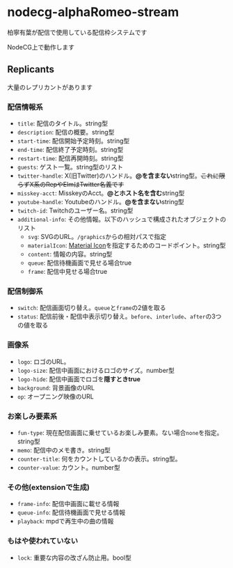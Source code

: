 # nodecg-alphaRomeo-stream

柏寧有葉が配信で使用している配信枠システムです

NodeCG上で動作します


## Replicants

大量のレプリカントがあります

### 配信情報系

- `title`: 配信のタイトル。string型
- `description`: 配信の概要。string型
- `start-time`: 配信開始予定時刻。string型
- `end-time`: 配信終了予定時刻。string型
- `restart-time`: 配信再開時刻。string型
- `guests`: ゲスト一覧。string型のリスト
- `twitter-handle`: X(旧Twitter)のハンドル。**@を含まない**string型。~~これに限らずX系のRepやElmはTwitter名義です~~
- `misskey-acct`: MisskeyのAcct。**@とホスト名を含む**string型
- `youtube-handle`: Youtubeのハンドル。**@を含まない**string型
- `twitch-id`: Twitchのユーザー名。string型
- `additional-info`: その他情報。以下のハッシュで構成されたオブジェクトのリスト
  - `svg`: SVGのURL。`/graphics`からの相対パスで指定
  - `materialIcon`: [Material Icon](https://fonts.google.com/icons?icon.set=Material+Icons)を指定するためのコードポイント。string型
  - `content`: 情報の内容。string型
  - `queue`: 配信待機画面で見せる場合true
  - `frame`: 配信中見せる場合true

### 配信制御系

- `switch`: 配信画面切り替え。`queue`と`frame`の2値を取る
- `status`: 配信前後・配信中表示切り替え。`before`、`interlude`、`after`の3つの値を取る

### 画像系

- `logo`: ロゴのURL。
- `logo-size`: 配信中画面におけるロゴのサイズ。number型
- `logo-hide`: 配信中画面でロゴを**隠すときtrue**
- `background`: 背景画像のURL
- `op`: オープニング映像のURL

### お楽しみ要素系

- `fun-type`: 現在配信画面に乗せているお楽しみ要素。ない場合`none`を指定。string型
- `memo`: 配信中のメモ書き。string型
- `counter-title`: 何をカウントしているかの表示。string型。
- `counter-value`: カウント。number型

### その他(extensionで生成)

- `frame-info`: 配信中画面に載せる情報
- `queue-info`: 配信待機画面で見せる情報
- `playback`: mpdで再生中の曲の情報

### もはや使われていない

- `lock`: 重要な内容の改ざん防止用。bool型
